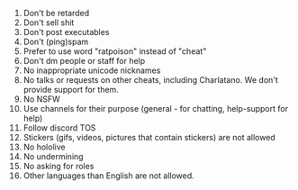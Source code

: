 1. Don't be retarded
2. Don't sell shit
3. Don't post executables
4. Don't (ping)spam
5. Prefer to use word "ratpoison" instead of "cheat"
6. Don't dm people or staff for help 
7. No inappropriate unicode nicknames
8. No talks or requests on other cheats, including Charlatano. We don't provide support for them.
9. No NSFW
10. Use channels for their purpose (general - for chatting, help-support for help)
11. Follow discord TOS
12. Stickers (gifs, videos, pictures that contain stickers) are not allowed
13. No hololive
14. No undermining
15. No asking for roles
16. Other languages than English are not allowed.